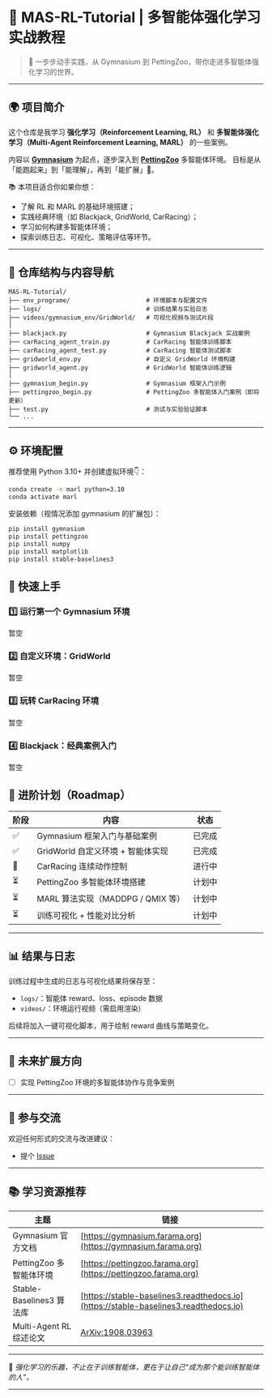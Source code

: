 # 🧠 MAS-RL-Tutorial | 多智能体强化学习实战教程

> 🚀 一步步动手实践，从 Gymnasium 到 PettingZoo，带你走进多智能体强化学习的世界。

---

## 🌍 项目简介

这个仓库是我学习 **强化学习（Reinforcement Learning, RL）** 和 **多智能体强化学习（Multi-Agent Reinforcement Learning, MARL）** 的一些案例。

内容以 **[Gymnasium](https://gymnasium.farama.org/)** 为起点，逐步深入到 **[PettingZoo](https://pettingzoo.farama.org/)** 多智能体环境。
目标是从「能跑起来」到「能理解」，再到「能扩展」🎯。

📚 本项目适合你如果你想：

* 了解 RL 和 MARL 的基础环境搭建；
* 实践经典环境（如 Blackjack, GridWorld, CarRacing）；
* 学习如何构建多智能体环境；
* 探索训练日志、可视化、策略评估等环节。

---

## 🧩 仓库结构与内容导航

```
MAS-RL-Tutorial/
├── env_programe/                     # 环境脚本与配置文件
├── logs/                             # 训练结果与实验日志
├── videos/gymnasium_env/GridWorld/   # 可视化视频与测试片段
│
├── blackjack.py                      # Gymnasium Blackjack 实战案例
├── carRacing_agent_train.py          # CarRacing 智能体训练脚本
├── carRacing_agent_test.py           # CarRacing 智能体测试脚本
├── gridworld_env.py                  # 自定义 GridWorld 环境构建
├── gridworld_agent.py                # GridWorld 智能体训练逻辑
│
├── gymnasium_begin.py                # Gymnasium 框架入门示例
├── pettingzoo_begin.py               # PettingZoo 多智能体入门案例（即将更新）
├── test.py                           # 测试与实验验证脚本
└── ...
```

---

## ⚙️ 环境配置

推荐使用 Python 3.10+ 并创建虚拟环境👇：

```bash
conda create -n marl python=3.10
conda activate marl
```

安装依赖（视情况添加 gymnasium 的扩展包）：

```bash
pip install gymnasium
pip install pettingzoo
pip install numpy
pip install matplotlib
pip install stable-baselines3 
```


## 🧪 快速上手

### 1️⃣ 运行第一个 Gymnasium 环境

暂空


### 2️⃣ 自定义环境：GridWorld

暂空

### 3️⃣ 玩转 CarRacing 环境

暂空



### 4️⃣ Blackjack：经典案例入门

暂空

## 🧠 进阶计划（Roadmap）

| 阶段 | 内容                         | 状态  |
| -- | -------------------------- | --- |
| ✅  | Gymnasium 框架入门与基础案例        | 已完成 |
| ✅  | GridWorld 自定义环境 + 智能体实现    | 已完成 |
| 🔄 | CarRacing 连续动作控制           | 进行中 |
| ⏳  | PettingZoo 多智能体环境搭建        | 计划中 |
| ⏳  | MARL 算法实现（MADDPG / QMIX 等） | 计划中 |
| ⏳  | 训练可视化 + 性能对比分析             | 计划中 |

---

## 📊 结果与日志

训练过程中生成的日志与可视化结果将保存至：

* `logs/`：智能体 reward、loss、episode 数据
* `videos/`：环境运行视频（需启用渲染）

后续将加入一键可视化脚本，用于绘制 reward 曲线与策略变化。

---

## 🧩 未来扩展方向

* [ ] 实现 PettingZoo 环境的多智能体协作与竞争案例

---

## 🤝 参与交流

欢迎任何形式的交流与改进建议：

* 提个 [Issue](https://github.com/yourusername/MAS-RL-Tutorial/issues)

---

## 📚 学习资源推荐

| 主题                    | 链接                                                                                   |
| --------------------- | ------------------------------------------------------------------------------------ |
| Gymnasium 官方文档        | [https://gymnasium.farama.org](https://gymnasium.farama.org)                         |
| PettingZoo 多智能体环境     | [https://pettingzoo.farama.org](https://pettingzoo.farama.org)                       |
| Stable-Baselines3 算法库 | [https://stable-baselines3.readthedocs.io](https://stable-baselines3.readthedocs.io) |
| Multi-Agent RL 综述论文   | [ArXiv:1908.03963](https://arxiv.org/abs/1908.03963)                                 |

---

💬 *强化学习的乐趣，不止在于训练智能体，更在于让自己“成为那个能训练智能体的人”。*

---
